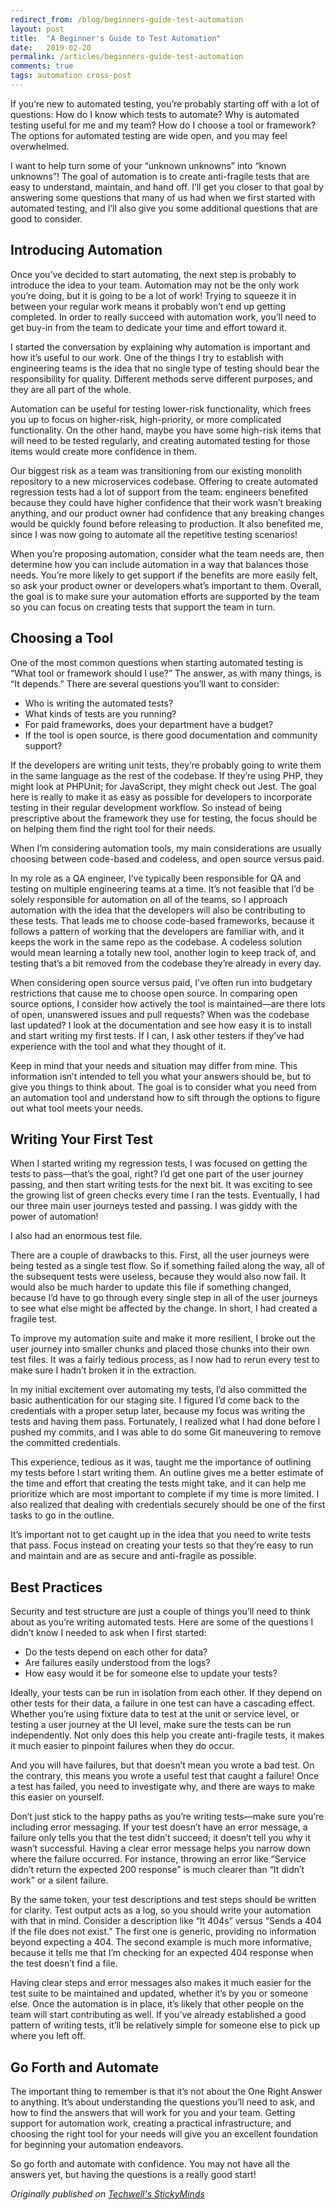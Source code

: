 ```yaml
---
redirect_from: /blog/beginners-guide-test-automation
layout: post
title:  "A Beginner's Guide to Test Automation"
date:   2019-02-20
permalink: /articles/beginners-guide-test-automation
comments: true
tags: automation cross-post
---
```


If you’re new to automated testing, you’re probably starting off with a lot of questions: How do I know which tests to automate? Why is automated testing useful for me and my team? How do I choose a tool or framework? The options for automated testing are wide open, and you may feel overwhelmed.

I want to help turn some of your “unknown unknowns” into “known unknowns”! The goal of automation is to create anti-fragile tests that are easy to understand, maintain, and hand off. I’ll get you closer to that goal by answering some questions that many of us had when we first started with automated testing, and I’ll also give you some additional questions that are good to consider.

## Introducing Automation

Once you’ve decided to start automating, the next step is probably to introduce the idea to your team. Automation may not be the only work you’re doing, but it is going to be a lot of work! Trying to squeeze it in between your regular work means it probably won’t end up getting completed. In order to really succeed with automation work, you’ll need to get buy-in from the team to dedicate your time and effort toward it.

I started the conversation by explaining why automation is important and how it’s useful to our work. One of the things I try to establish with engineering teams is the idea that no single type of testing should bear the responsibility for quality. Different methods serve different purposes, and they are all part of the whole.

Automation can be useful for testing lower-risk functionality, which frees you up to focus on higher-risk, high-priority, or more complicated functionality. On the other hand, maybe you have some high-risk items that will need to be tested regularly, and creating automated testing for those items would create more confidence in them.

Our biggest risk as a team was transitioning from our existing monolith repository to a new microservices codebase. Offering to create automated regression tests had a lot of support from the team: engineers benefited because they could have higher confidence that their work wasn’t breaking anything, and our product owner had confidence that any breaking changes would be quickly found before releasing to production. It also benefited me, since I was now going to automate all the repetitive testing scenarios!

When you’re proposing automation, consider what the team needs are, then determine how you can include automation in a way that balances those needs. You’re more likely to get support if the benefits are more easily felt, so ask your product owner or developers what’s important to them. Overall, the goal is to make sure your automation efforts are supported by the team so you can focus on creating tests that support the team in turn.

## Choosing a Tool

One of the most common questions when starting automated testing is “What tool or framework should I use?” The answer, as with many things, is “It depends.” There are several questions you’ll want to consider: 

- Who is writing the automated tests?
- What kinds of tests are you running?
- For paid frameworks, does your department have a budget?
- If the tool is open source, is there good documentation and community support?

If the developers are writing unit tests, they’re probably going to write them in the same language as the rest of the codebase. If they’re using PHP, they might look at PHPUnit; for JavaScript, they might check out Jest. The goal here is really to make it as easy as possible for developers to incorporate testing in their regular development workflow. So instead of being prescriptive about the framework they use for testing, the focus should be on helping them find the right tool for their needs.

When I’m considering automation tools, my main considerations are usually choosing between code-based and codeless, and open source versus paid.

In my role as a QA engineer, I’ve typically been responsible for QA and testing on multiple engineering teams at a time. It’s not feasible that I’d be solely responsible for automation on all of the teams, so I approach automation with the idea that the developers will also be contributing to these tests. That leads me to choose code-based frameworks, because it follows a pattern of working that the developers are familiar with, and it keeps the work in the same repo as the codebase. A codeless solution would mean learning a totally new tool, another login to keep track of, and testing that’s a bit removed from the codebase they’re already in every day. 

When considering open source versus paid, I’ve often run into budgetary restrictions that cause me to choose open source. In comparing open source options, I consider how actively the tool is maintained—are there lots of open, unanswered issues and pull requests? When was the codebase last updated? I look at the documentation and see how easy it is to install and start writing my first tests. If I can, I ask other testers if they’ve had experience with the tool and what they thought of it.

Keep in mind that your needs and situation may differ from mine. This information isn’t intended to tell you what your answers should be, but to give you things to think about. The goal is to consider what you need from an automation tool and understand how to sift through the options to figure out what tool meets your needs.

## Writing Your First Test

When I started writing my regression tests, I was focused on getting the tests to pass—that’s the goal, right? I’d get one part of the user journey passing, and then start writing tests for the next bit. It was exciting to see the growing list of green checks every time I ran the tests. Eventually, I had our three main user journeys tested and passing. I was giddy with the power of automation!

I also had an enormous test file.

There are a couple of drawbacks to this. First, all the user journeys were being tested as a single test flow. So if something failed along the way, all of the subsequent tests were useless, because they would also now fail. It would also be much harder to update this file if something changed, because I’d have to go through every single step in all of the user journeys to see what else might be affected by the change. In short, I had created a fragile test.

To improve my automation suite and make it more resilient, I broke out the user journey into smaller chunks and placed those chunks into their own test files. It was a fairly tedious process, as I now had to rerun every test to make sure I hadn’t broken it in the extraction.

In my initial excitement over automating my tests, I’d also committed the basic authentication for our staging site. I figured I’d come back to the credentials with a proper setup later, because my focus was writing the tests and having them pass. Fortunately, I realized what I had done before I pushed my commits, and I was able to do some Git maneuvering to remove the committed credentials.

This experience, tedious as it was, taught me the importance of outlining my tests before I start writing them. An outline gives me a better estimate of the time and effort that creating the tests might take, and it can help me prioritize which are most important to complete if my time is more limited. I also realized that dealing with credentials securely should be one of the first tasks to go in the outline.

It’s important not to get caught up in the idea that you need to write tests that pass. Focus instead on creating your tests so that they’re easy to run and maintain and are as secure and anti-fragile as possible.

## Best Practices

Security and test structure are just a couple of things you’ll need to think about as you’re writing automated tests. Here are some of the questions I didn’t know I needed to ask when I first started:

- Do the tests depend on each other for data?
- Are failures easily understood from the logs?
- How easy would it be for someone else to update your tests?

Ideally, your tests can be run in isolation from each other. If they depend on other tests for their data, a failure in one test can have a cascading effect. Whether you’re using fixture data to test at the unit or service level, or testing a user journey at the UI level, make sure the tests can be run independently. Not only does this help you create anti-fragile tests, it makes it much easier to pinpoint failures when they do occur.

And you will have failures, but that doesn’t mean you wrote a bad test. On the contrary, this means you wrote a useful test that caught a failure! Once a test has failed, you need to investigate why, and there are ways to make this easier on yourself.

Don’t just stick to the happy paths as you’re writing tests—make sure you’re including error messaging. If your test doesn’t have an error message, a failure only tells you that the test didn’t succeed; it doesn’t tell you why it wasn’t successful. Having a clear error message helps you narrow down where the failure occurred. For instance, throwing an error like “Service didn’t return the expected 200 response” is much clearer than “It didn’t work” or a silent failure.

By the same token, your test descriptions and test steps should be written for clarity. Test output acts as a log, so you should write your automation with that in mind. Consider a description like “It 404s” versus “Sends a 404 if the file does not exist.” The first one is generic, providing no information beyond expecting a 404. The second example is much more informative, because it tells me that I’m checking for an expected 404 response when the test doesn’t find a file.

Having clear steps and error messages also makes it much easier for the test suite to be maintained and updated, whether it’s by you or someone else. Once the automation is in place, it’s likely that other people on the team will start contributing as well. If you’ve already established a good pattern of writing tests, it’ll be relatively simple for someone else to pick up where you left off.

## Go Forth and Automate

The important thing to remember is that it’s not about the One Right Answer to anything. It’s about understanding the questions you’ll need to ask, and how to find the answers that will work for you and your team. Getting support for automation work, creating a practical infrastructure, and choosing the right tool for your needs will give you an excellent foundation for beginning your automation endeavors.

So go forth and automate with confidence. You may not have all the answers yet, but having the questions is a really good start!

*Originally published on [Techwell's StickyMinds](https://www.stickyminds.com/article/beginners-guide-test-automation)*